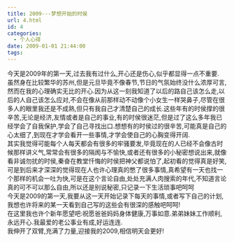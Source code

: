 ```yaml
---
title: 2009---梦想开始的时侯
url: 4.html
id: 4
categories:
  - 个人心得
date: 2009-01-01 21:44:00
tags:
---
```


今天是2009年的第一天,过去我有过什么,开心还是伤心,似乎都显得一点不重要.  
虽然身在比较繁华的苏州,但是元旦毕竟不像春节,节日的气氛始终没什么浓厚可言,然而在我的心理确实无比的开心.因为从这一刻我知道了以后的路自己该怎么走,以后的人自己该怎么应对,不会在像从前那样动不动像个小女生一样哭鼻子,尽管在很多人的眼里我还是不成熟,但只有我自己才清楚自己的成长.这些年有的时侯撑的很辛苦,无论是经济,友情或者是自己的事业,有的时侯很迷茫,但是过了这么多年我已经学会了自我保护,学会了自己寻找出口.想想有的时侯过的很辛苦,可能真是自己的心太细了,到现在才学会看开一些事情,才学会使自己的心胸变得开阔.  
其实我觉得可能每个人每天都会有很多的牢骚要发,毕竟现在的人已经不会像古时候那样讲义气,常常会有很多的隔阂与不愉快,或者还有很多的小秘密想说出来,就像看非诚勿扰的时侯,秦奋在教堂忏悔的时侯把神父都说怕了,起初看的觉得真是好笑,可是到后来才深深的觉得现在人也许心理真的憋了很多事情,真希望有一天也找一个那样的机会一吐为快,可是在这个言论自由,处处充满人肉搜索的年代,不知道言论真的可不可以那么自由,所以还是别说秘密,只记录一下生活琐事吧呵呵  
今天是2009的第一天,我要从这一天开始记录下每天的事情,或者写下自己的计划,我想也许将来的某一天看到自己写的这些会有很深的感触吧呵呵!  
在这里我也许个新年愿望吧:祝愿爸爸妈妈身体健康,万事如意.弟弟妹妹工作顺利,永远开心.我最爱的老公事业有成,好运连连.  
我伸开了双臂,充满了力量,迎接我的2009,相信明天会更好!